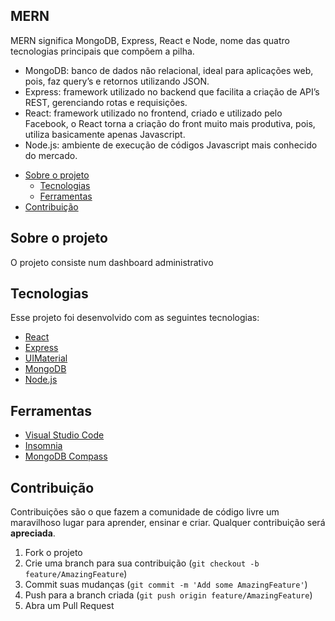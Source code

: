## MERN

MERN significa MongoDB, Express, React e Node, nome das quatro tecnologias principais que compõem a pilha.

- MongoDB: banco de dados não relacional, ideal para aplicações web, pois, faz query’s e retornos utilizando JSON.
- Express: framework utilizado no backend que facilita a criação de API’s REST, gerenciando rotas e requisições.
- React: framework utilizado no frontend, criado e utilizado pelo Facebook, o React torna a criação do front muito mais produtiva, pois, utiliza basicamente apenas Javascript.
- Node.js: ambiente de execução de códigos Javascript mais conhecido do mercado.


* [Sobre o projeto](#Sobre-o-projeto)
  * [Tecnologias](#Tecnologias)
  * [Ferramentas](#Ferramentas)
* [Contribuição](#Contribuição)

## Sobre o projeto

O projeto consiste num dashboard administrativo

## Tecnologias
Esse projeto foi desenvolvido com as seguintes tecnologias:
- [React](https://github.com/facebook/react)
- [Express](https://github.com/expressjs/express)
- [UIMaterial](https://github.com/mui-org/material-ui)
- [MongoDB](https://github.com/mongodb/mongo)
- [Node.js](https://github.com/nodejs)

## Ferramentas

- [Visual Studio Code](https://code.visualstudio.com)
- [Insomnia](https://insomnia.rest)
- [MongoDB Compass](https://www.mongodb.com)

## Contribuição

Contribuições são o que fazem a comunidade de código livre um maravilhoso lugar para aprender, ensinar e criar. Qualquer contribuição será **apreciada**.

1. Fork o projeto
2. Crie uma branch para sua contribuição (`git checkout -b feature/AmazingFeature`)
3. Commit suas mudanças (`git commit -m 'Add some AmazingFeature'`)
4. Push para a branch criada (`git push origin feature/AmazingFeature`)
5. Abra um Pull Request